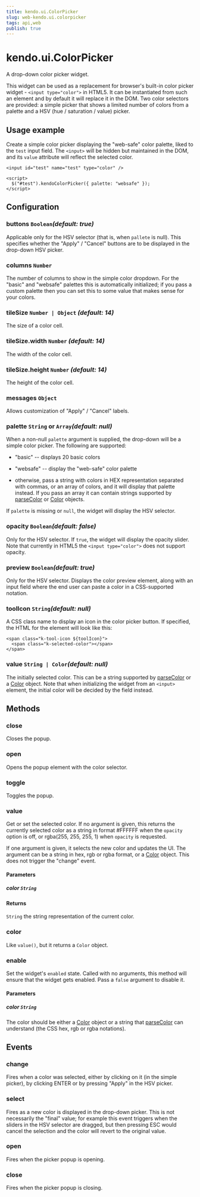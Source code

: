 ```yaml
---
title: kendo.ui.ColorPicker
slug: web-kendo.ui.colorpicker
tags: api,web
publish: true
---
```


# kendo.ui.ColorPicker

A drop-down color picker widget.

This widget can be used as a replacement for browser's built-in color
picker widget - `<input type="color">` in HTML5.  It can be
instantiated from such an element and by default it will replace it in
the DOM.  Two color selectors are provided: a simple picker that shows
a limited number of colors from a palette and a HSV (hue / saturation
/ value) picker.

## Usage example

Create a simple color picker displaying the "web-safe" color palette,
liked to the `test` input field.  The `<input>` will be hidden but
maintained in the DOM, and its `value` attribute will reflect the
selected color.

    <input id="test" name="test" type="color" />

    <script>
      $("#test").kendoColorPicker({ palette: "websafe" });
    </script>

## Configuration

### buttons `Boolean`*(default: true)*

Applicable only for the HSV selector (that is, when `pallete` is
null).  This specifies whether the "Apply" / "Cancel" buttons are to
be displayed in the drop-down HSV picker.

### columns `Number`

The number of columns to show in the simple color dropdown.  For the
"basic" and "websafe" palettes this is automatically initialized; if
you pass a custom palette then you can set this to some value that
makes sense for your colors.

### tileSize `Number | Object` *(default: 14)*

The size of a color cell.

### tileSize.width `Number` *(default: 14)*

The width of the color cell.

### tileSize.height `Number` *(default: 14)*

The height of the color cell.

### messages `Object`

Allows customization of "Apply" / "Cancel" labels.

### palette `String` or `Array`*(default: null)*

When a non-null `palette` argument is supplied, the drop-down will be
a simple color picker.  The following are supported:

- "basic" -- displays 20 basic colors

- "websafe" -- display the "web-safe" color palette

- otherwise, pass a string with colors in HEX representation separated with
  commas, or an array of colors, and it will display that palette instead.
  If you pass an array it can contain strings supported by [parseColor][] or
  [Color][] objects.

If `palette` is missing or `null`, the widget will display the HSV
selector.

### opacity `Boolean`*(default: false)*

Only for the HSV selector.  If `true`, the widget will display the
opacity slider.  Note that currently in HTML5 the `<input
type="color">` does not support opacity.

### preview `Boolean`*(default: true)*

Only for the HSV selector.  Displays the color preview element, along
with an input field where the end user can paste a color in a
CSS-supported notation.

### toolIcon `String`*(default: null)*

A CSS class name to display an icon in the color picker button.  If
specified, the HTML for the element will look like this:

    <span class="k-tool-icon ${toolIcon}">
      <span class="k-selected-color"></span>
    </span>

### value `String | Color`*(default: null)*

The initially selected color.  This can be a string supported by
[parseColor][] or a [Color][] object.  Note that when initializing the
widget from an `<input>` element, the initial color will be decided by the
field instead.

## Methods

### close

Closes the popup.

### open

Opens the popup element with the color selector.

### toggle

Toggles the popup.

### value

Get or set the selected color. If no argument is given, this returns the
currently selected color as a string in format #FFFFFF when the `opacity`
option is off, or rgba(255, 255, 255, 1) when `opacity` is requested.

If one argument is given, it selects the new color and updates the UI.  The
argument can be a string in hex, rgb or rgba format, or a [Color][] object.
This does not trigger the "change" event.

#### Parameters

##### color `String`

#### Returns

`String` the string representation of the current color.

### color

Like `value()`, but it returns a `Color` object.

### enable

Set the widget's `enabled` state.  Called with no arguments, this
method will ensure that the widget gets enabled.  Pass a `false`
argument to disable it.

#### Parameters

##### color `String`

The color should be either a [Color][] object or a string that
[parseColor][] can understand (the CSS hex, rgb or rgba notations).

## Events

### change

Fires when a color was selected, either by clicking on it (in the
simple picker), by clicking ENTER or by pressing "Apply" in the HSV
picker.

### select

Fires as a new color is displayed in the drop-down picker.  This is
not necessarily the "final" value; for example this event triggers
when the sliders in the HSV selector are dragged, but then pressing
ESC would cancel the selection and the color will revert to the
original value.

### open

Fires when the picker popup is opening.

### close

Fires when the picker popup is closing.

[parseColor]: ../framework/kendo#parseColor
[Color]: ../framework/kendo#Color
